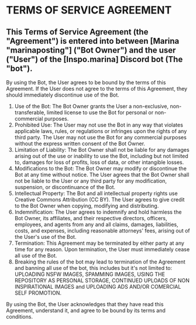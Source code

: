 # TERMS OF SERVICE AGREEMENT

## This Terms of Service Agreement (the "Agreement") is entered into between [Marina "marinaposting"] ("Bot Owner") and the user ("User") of the [Inspo.marina] Discord bot (The "bot").

By using the Bot, the User agrees to be bound by the terms of this Agreement. If the User does not agree to the terms of this Agreement, they should immediately discontinue use of the Bot.

1. Use of the Bot: The Bot Owner grants the User a non-exclusive, non-transferable, limited license to use the Bot for personal or non-commercial purposes.
2. Prohibited Use: The User may not use the Bot in any way that violates applicable laws, rules, or regulations or infringes upon the rights of any third party. The User may not use the Bot for any commercial purposes without the express written consent of the Bot Owner.
3. Limitation of Liability: The Bot Owner shall not be liable for any damages arising out of the use or inability to use the Bot, including but not limited to, damages for loss of profits, loss of data, or other intangible losses.
4. Modifications to the Bot: The Bot Owner may modify or discontinue the Bot at any time without notice. The User agrees that the Bot Owner shall not be liable to the User or any third party for any modification, suspension, or discontinuance of the Bot.
5. Intellectual Property: The Bot and all intellectual property rights use Creative Commons Attribution (CC BY). The User agrees to give credit to the Bot Owner when copying, modifying and distributing.
6. Indemnification: The User agrees to indemnify and hold harmless the Bot Owner, its affiliates, and their respective directors, officers, employees, and agents from any and all claims, damages, liabilities, costs, and expenses, including reasonable attorneys' fees, arising out of the User's use of the Bot.
7. Termination: This Agreement may be terminated by either party at any time for any reason. Upon termination, the User must immediately cease all use of the Bot.
8. Breaking the rules of the bot may lead to termination of the Agreement and banning all use of the bot, this includes but it's not limited to: UPLOADING NSFW IMAGES, SPAMMING IMAGES, USING THE REPOSITORY AS PERSONAL STORAGE, CONTINUED UPLOADS OF NON INSPIRATIONAL IMAGES and UPLOADING ADS AND/OR COMERCIAL SELF PROMOTION.

By using the Bot, the User acknowledges that they have read this Agreement, understand it, and agree to be bound by its terms and conditions.